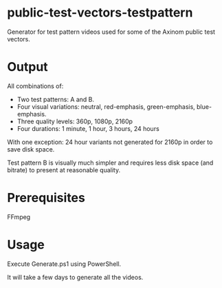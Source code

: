 # public-test-vectors-testpattern

Generator for test pattern videos used for some of the Axinom public test vectors.

# Output

All combinations of:

* Two test patterns: A and B.
* Four visual variations: neutral, red-emphasis, green-emphasis, blue-emphasis.
* Three quality levels: 360p, 1080p, 2160p
* Four durations: 1 minute, 1 hour, 3 hours, 24 hours

With one exception: 24 hour variants not generated for 2160p in order to save disk space.

Test pattern B is visually much simpler and requires less disk space (and bitrate) to present at reasonable quality.

# Prerequisites

FFmpeg

# Usage

Execute Generate.ps1 using PowerShell.

It will take a few days to generate all the videos.
